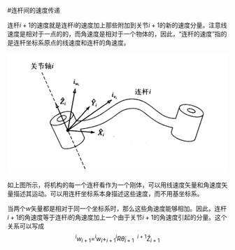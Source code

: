 #连杆间的速度传递

连杆$i+1$的速度就是连杆$i$的速度加上那些附加到关节$i+1$的新的速度分量。注意线速度是相对于一点的的，而角速度是相对于一个物体的，因此，“连杆的速度”指的是连杆坐标系原点的线速度和连杆的角速度。

![连杆的速度](image/连杆的速度.png)

如上图所示，将机构的每一个连杆看作为一个刚体，可以用线速度矢量和角速度矢量描述其运动。可以用连杆坐标系本身描述这些速度，而不用基坐标系。

当两个$w$矢量都是相对于同一个坐标系时，那么这些角速度能够相加。因此，连杆$i+1$的角速度等于连杆$i$的角速度加上一个由于关节$i+1$的角速度引起的分量。这个关系可以写成
$$
^iw_{i+1}=^iw_i+  ^i _{i+1}R\dot \theta _{i+1} \ \ ^{i+1}\widehat Z_{i+1}  
\tag{5-43}
$$
